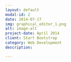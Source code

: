 ```yaml
---
layout: default
modal-id: 2
date: 2014-07-17
img: graphical_editor_1.png
alt: image-alt
project-date: April 2014
client: Start Bootstrap
category: Web Development
description: 

---
```

